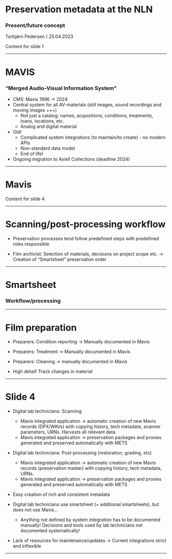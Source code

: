 
# Preservation metadata at the NLN
### Present/future concept
Torbjørn Pedersen / 25.04.2023

Content for slide 1

---

# MAVIS
### “Merged Audio-Visual Information System” 

- CMS: Mavis 1996 -> 2024
- Central system for all AV-materials (still images, sound recordings and moving images +++)
	- Not just a catalog: names, acquisitions, conditions, treatments, loans, locations, etc. 
	- Analog and digital material
- Old! 
	- Complicated system integrations (to maintain/to create) - no modern APIs
	- Non-standard data model
	- End of life!
- Ongoing migration to Axiell Collections (deadline 2024)

---

# Mavis

Content for slide 4

---

# Scanning/post-processing workflow 

- Preservation processes tend follow predefined steps with predefined roles responsible

- Film archivist: Selection of materials, decisions on project scope etc. -> Creation of “Smartsheet” preservation order

---

# Smartsheet
### Workflow/processing

---

# Film preparation

- Preparers: Condition reporting -> Manually documented in Mavis
- Preparers: Treatment -> Manually documented in Mavis
- Preparers: Cleaning -> manually documented in Mavis

- High detail! Track changes in material

---

# Slide 4

- Digital lab technicians: Scanning
	- Mavis integrated application -> automatic creation of new Mavis records (DPX/WAVs) with copying history, tech metadata, scanner parameters, URNs. Harvests all relevant data.
	- Mavis integrated application -> preservation packages and proxies generated and preserved automatically with METS
- Digital lab technicians: Post-processing (restoration, grading, etc)
	- Mavis integrated application -> automatic creation of new Mavis records (preservation master) with copying history, tech metadata, URNs.
	- Mavis integrated application -> preservation packages and proxies generated and preserved automatically with METS

- Easy creation of rich and consistent metadata
- Digital lab technicians use smartsheet (+ additional smartsheets), but does not use Mavis…
	- Anything not defined by system integration has to be documented manually! Decisions and tools used by lab technicians not documented systematically!
- Lack of resources for maintenance/updates -> Current integrations strict and inflexible 

---

